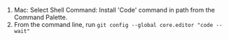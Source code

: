 1. Mac: Select Shell Command: Install 'Code' command in path from the Command Palette.
2. From the command line, run `git config --global core.editor "code --wait"`
